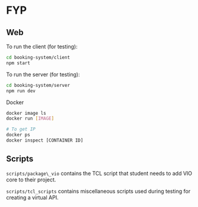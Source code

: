 # FYP

## Web

To run the client (for testing):
```sh
cd booking-system/client
npm start
```

To run the server (for testing):
```sh
cd booking-system/server
npm run dev
```

Docker
```sh
docker image ls
docker run [IMAGE]

# To get IP
docker ps
docker inspect [CONTAINER ID]
```

## Scripts

`scripts/package\_vio` contains the TCL script that student needs to add VIO core to their project.

`scripts/tcl_scripts` contains miscellaneous scripts used during testing for creating a virtual API.
